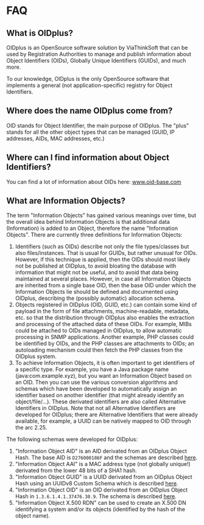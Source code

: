 
# FAQ

## What is OIDplus?

OIDplus is an OpenSource software solution by ViaThinkSoft that can be used by Registration Authorities to manage and publish information about Object Identifiers (OIDs), Globally Unique Identifiers (GUIDs), and much more.

To our knowledge, OIDplus is the only OpenSource software that implements a general (not application-specific) registry for Object Identifiers.

## Where does the name OIDplus come from?

OID stands for Object Identifier, the main purpose of OIDplus. The "plus" stands for all the other object types that can be managed (GUID, IP addresses, AIDs, MAC addresses, etc.)

## Where can I find information about Object Identifiers?

You can find a lot of information about OIDs here: www.oid-base.com

## What are Information Objects?

The term "Information Objects" has gained various meanings over time, but the overall idea behind Information Objects is that additional data (Information) is added to an Object, therefore the name "Information Objects". There are currently three definitions for Information Objects:

1.  Identifiers (such as OIDs) describe not only the file types/classes but also files/instances. That is usual for GUIDs, but rather unusual for OIDs. However, if this technique is applied, then the OIDs should most likely not be published at OIDplus, to avoid bloating the database with information that might not be useful, and to avoid that data being maintained at several places. However, in case all Information Objects are inherited from a single base OID, then the base OID under which the Information Objects lie should be defined and documented using OIDplus, describing the (possibly automatic) allocation schema.
2.  Objects registered in OIDplus (OID, GUID, etc.) can contain some kind of payload in the form of file attachments, machine-readable, metadata, etc. so that the distribution through OIDplus also enables the extraction and processing of the attached data of these OIDs. For example, MIBs could be attached to OIDs managed in OIDplus, to allow automatic processing in SNMP applications. Another example, PHP classes could be identified by OIDs, and the PHP classes are attachments to OIDs; an autoloading mechanism could then fetch the PHP classes from the OIDplus system.
3.  To achieve Information Objects, it is often important to get identifiers of a specific type. For example, you have a Java package name (java:com.example.xyz), but you want an Information Object based on an OID. Then you can use the various conversion algorithms and schemas which have been developed to automatically assign an identifier based on another identifier (that might already identify an object/file/...). These derivated identifiers are also called Alternative Identifiers in OIDplus. Note that not all Alternative Identifiers are developed for OIDplus; there are Alternative Identifiers that were already available, for example, a UUID can be natively mapped to OID through the arc 2.25.

The following schemas were developed for OIDplus:
1.  "Information Object AID" is an AID derivated from an OIDplus Object Hash. The base AID is `D276000186F` and the schemas are described [here](https://hosted.oidplus.com/viathinksoft/?goto=aid:D276000186F).
2.  "Information Object AAI" is a MAC address type (not globally unique!) derivated from the lower 48 bits of a SHA1 hash.
3.  "Information Object GUID" is a UUID derivated from an OIDplus Object Hash using an UUIDv8 Custom Schema which is described [here](https://github.com/danielmarschall/oidplus/blob/master/doc/oidplus_custom_guid.md).
4.  "Information Object OID" is an OID derivated from an OIDplus Object Hash in `1.3.6.1.4.1.37476.30.9`. The schema is described [here](https://hosted.oidplus.com/viathinksoft/?goto=oid:1.3.6.1.4.1.37476.30.9).
5.  "Information Object X.500 RDN" can be used to create an X.500 DN identifying a system and/or its objects (identified by the hash of the object name).

